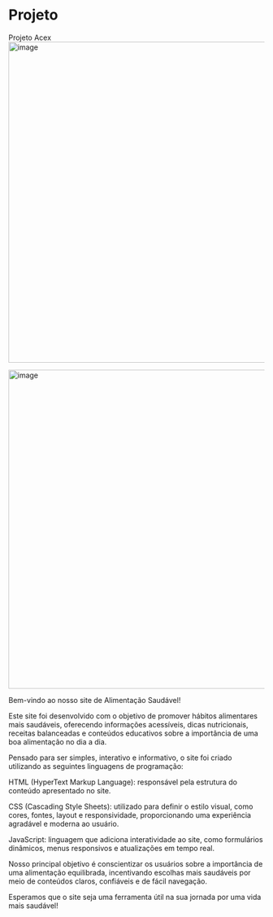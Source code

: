 # Projeto
Projeto Acex
<img width="1361" height="631" alt="image" src="https://github.com/user-attachments/assets/03cf9910-50e1-4946-9b8d-024ac567650a" />

<img width="1362" height="627" alt="image" src="https://github.com/user-attachments/assets/42b4019f-c4b7-485b-ae2c-44044f3725df" />

Bem-vindo ao nosso site de Alimentação Saudável!

Este site foi desenvolvido com o objetivo de promover hábitos alimentares mais saudáveis, oferecendo informações acessíveis, dicas nutricionais, receitas balanceadas e conteúdos educativos sobre a importância de uma boa alimentação no dia a dia.

Pensado para ser simples, interativo e informativo, o site foi criado utilizando as seguintes linguagens de programação:

HTML (HyperText Markup Language): responsável pela estrutura do conteúdo apresentado no site.

CSS (Cascading Style Sheets): utilizado para definir o estilo visual, como cores, fontes, layout e responsividade, proporcionando uma experiência agradável e moderna ao usuário.

JavaScript: linguagem que adiciona interatividade ao site, como formulários dinâmicos, menus responsivos e atualizações em tempo real.

Nosso principal objetivo é conscientizar os usuários sobre a importância de uma alimentação equilibrada, incentivando escolhas mais saudáveis por meio de conteúdos claros, confiáveis e de fácil navegação.

Esperamos que o site seja uma ferramenta útil na sua jornada por uma vida mais saudável!
